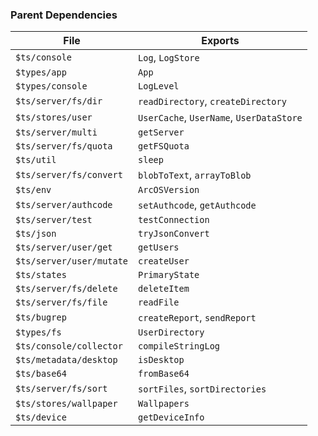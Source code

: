 ### Parent Dependencies

| File | Exports |
| ---- | ------- |
| `$ts/console` | `Log`, `LogStore` |
| `$types/app` | `App` |
| `$types/console` | `LogLevel` |
| `$ts/server/fs/dir` | `readDirectory`, `createDirectory` |
| `$ts/stores/user` | `UserCache`, `UserName`, `UserDataStore` |
| `$ts/server/multi` | `getServer` |
| `$ts/server/fs/quota` | `getFSQuota` |
| `$ts/util` | `sleep` |
| `$ts/server/fs/convert` | `blobToText`, `arrayToBlob` |
| `$ts/env` | `ArcOSVersion` |
| `$ts/server/authcode` | `setAuthcode`, `getAuthcode` |
| `$ts/server/test` | `testConnection` |
| `$ts/json` | `tryJsonConvert` |
| `$ts/server/user/get` | `getUsers` |
| `$ts/server/user/mutate` | `createUser` |
| `$ts/states` | `PrimaryState` |
| `$ts/server/fs/delete` | `deleteItem` |
| `$ts/server/fs/file` | `readFile` |
| `$ts/bugrep` | `createReport`, `sendReport` |
| `$types/fs` | `UserDirectory` |
| `$ts/console/collector` | `compileStringLog` |
| `$ts/metadata/desktop` | `isDesktop` |
| `$ts/base64` | `fromBase64` |
| `$ts/server/fs/sort` | `sortFiles`, `sortDirectories` |
| `$ts/stores/wallpaper` | `Wallpapers` |
| `$ts/device` | `getDeviceInfo` |
